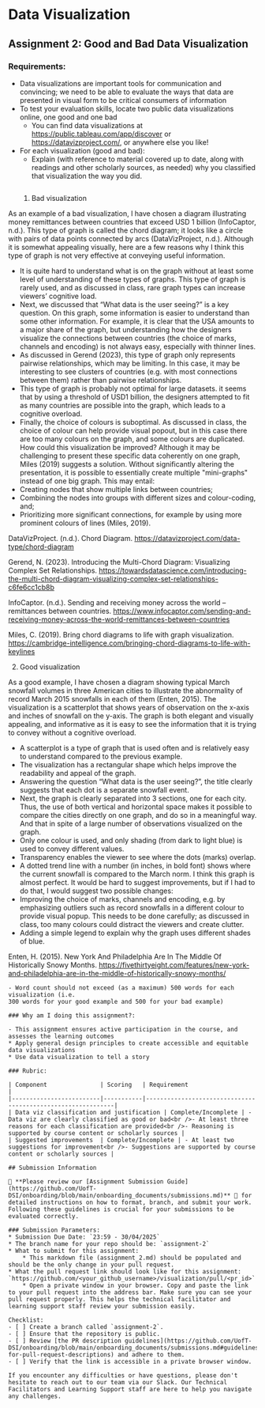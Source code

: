 # Data Visualization

## Assignment 2: Good and Bad Data Visualization

### Requirements:

- Data visualizations are important tools for communication and convincing; we need to be able to evaluate the ways that data are presented in visual form to be critical consumers of information 
- To test your evaluation skills, locate two public data visualizations online, one good and one bad  
    - You can find data visualizations at https://public.tableau.com/app/discover or https://datavizproject.com/, or anywhere else you like! 
- For each visualization (good and bad):  
    - Explain (with reference to material covered up to date, along with readings and other scholarly sources, as needed) why you classified that visualization the way you did.
      ```
    1. Bad visualization 
     
As an example of a bad visualization, I have chosen a diagram illustrating money remittances between countries that exceed USD 1 billion (InfoCaptor, n.d.). This type of graph is called the chord diagram; it looks like a circle with pairs of data points connected by arcs (DataVizProject, n.d.). Although it is somewhat appealing visually, here are a few reasons why I think this type of graph is not very effective at conveying useful information. 
- It is quite hard to understand what is on the graph without at least some level of understanding of these types of graphs. This type of graph is rarely used, and as discussed in class, rare graph types can increase viewers’ cognitive load. 
- Next, we discussed that “What data is the user seeing?” is a key question. On this graph, some information is easier to understand than some other information. For example, it is clear that the USA amounts to a major share of the graph, but understanding how the designers visualize the connections between countries (the choice of marks, channels and encoding) is not always easy, especially with thinner lines.  
- As discussed in Gerend (2023), this type of graph only represents pairwise relationships, which may be limiting. In this case, it may be interesting to see clusters of countries (e.g. with most connections between them) rather than pairwise relationships. 
- This type of graph is probably not optimal for large datasets. it seems that by using a threshold of USD1 billion, the designers attempted to fit as many countries are possible into the graph, which leads to a cognitive overload. 
- Finally, the choice of colours is suboptimal. As discussed in class, the choice of colour can help provide visual popout, but in this case there are too many colours on the graph, and some colours are duplicated.
How could this visualization be improved? Although it may be challenging to present these specific data coherently on one graph, Miles (2019) suggests a solution. Without significantly altering the presentation, it is possible to essentially create multiple "mini-graphs" instead of one big graph. This may entail:
- Creating nodes that show multiple links between countries;
- Combining the nodes into groups with different sizes and colour-coding, and; 
- Prioritizing more significant connections, for example by using more prominent colours of lines (Miles, 2019).

DataVizProject. (n.d.). Chord Diagram. https://datavizproject.com/data-type/chord-diagram 

Gerend, N. (2023). Introducing the Multi-Chord Diagram: Visualizing Complex Set Relationships. https://towardsdatascience.com/introducing-the-multi-chord-diagram-visualizing-complex-set-relationships-c6fe6cc1cb8b 

InfoCaptor. (n.d.). Sending and receiving money across the world – remittances between countries.  https://www.infocaptor.com/sending-and-receiving-money-across-the-world-remittances-between-countries 

Miles, C. (2019). Bring chord diagrams to life with graph visualization. https://cambridge-intelligence.com/bringing-chord-diagrams-to-life-with-keylines

  2. Good visualization 

As a good example, I have chosen a diagram showing typical March snowfall volumes in three American cities to illustrate the abnormality of record March 2015 snowfalls in each of them (Enten, 2015). The visualization is a scatterplot that shows years of observation on the x-axis and inches of snowfall on the y-axis. The graph is both elegant and visually appealing, and informative as it is easy to see the information that it is trying to convey without a cognitive overload. 
-	A scatterplot is a type of graph that is used often and is relatively easy to understand compared to the previous example. 
-	The visualization has a rectangular shape which helps improve the readability and appeal of the graph. 
-	Answering the question “What data is the user seeing?”, the title clearly suggests that each dot is a separate snowfall event. 
-	Next, the graph is clearly separated into 3 sections, one for each city. Thus, the use of both vertical and horizontal space makes it possible to compare the cities directly on one graph, and do so in a meaningful way. And that in spite of a large number of observations visualized on the graph. 
-	Only one colour is used, and only shading (from dark to light blue) is used to convey different values. 
-	Transparency enables the viewer to see where the dots (marks) overlap. 
-	A dotted trend line with a number (in inches, in bold font) shows where the current snowfall is compared to the March norm. 
I think this graph is almost perfect. It would be hard to suggest improvements, but if I had to do that, I would suggest two possible changes: 
-	Improving the choice of marks, channels and encoding, e.g. by emphasizing outliers such as record snowfalls in a different colour to provide visual popup. This needs to be done carefully; as discussed in class, too many colours could distract the viewers and create clutter. 
-	Adding a simple legend to explain why the graph uses different shades of blue. 

Enten, H. (2015). New York And Philadelphia Are In The Middle Of Historically Snowy Months. https://fivethirtyeight.com/features/new-york-and-philadelphia-are-in-the-middle-of-historically-snowy-months/ 

```
- Word count should not exceed (as a maximum) 500 words for each visualization (i.e. 
300 words for your good example and 500 for your bad example)

### Why am I doing this assignment?:

- This assignment ensures active participation in the course, and assesses the learning outcomes
* Apply general design principles to create accessible and equitable data visualizations
* Use data visualization to tell a story

### Rubric:

| Component               | Scoring   | Requirement                                                 |
|-------------------------|-----------|-------------------------------------------------------------|
| Data viz classification and justification | Complete/Incomplete | - Data viz are clearly classified as good or bad<br />- At least three reasons for each classification are provided<br />- Reasoning is supported by course content or scholarly sources |
| Suggested improvements  | Complete/Incomplete | - At least two suggestions for improvement<br />- Suggestions are supported by course content or scholarly sources |

## Submission Information

🚨 **Please review our [Assignment Submission Guide](https://github.com/UofT-DSI/onboarding/blob/main/onboarding_documents/submissions.md)** 🚨 for detailed instructions on how to format, branch, and submit your work. Following these guidelines is crucial for your submissions to be evaluated correctly.

### Submission Parameters:
* Submission Due Date: `23:59 - 30/04/2025`
* The branch name for your repo should be: `assignment-2`
* What to submit for this assignment:
    * This markdown file (assignment_2.md) should be populated and should be the only change in your pull request.
* What the pull request link should look like for this assignment: `https://github.com/<your_github_username>/visualization/pull/<pr_id>`
    * Open a private window in your browser. Copy and paste the link to your pull request into the address bar. Make sure you can see your pull request properly. This helps the technical facilitator and learning support staff review your submission easily.

Checklist:
- [ ] Create a branch called `assignment-2`.
- [ ] Ensure that the repository is public.
- [ ] Review [the PR description guidelines](https://github.com/UofT-DSI/onboarding/blob/main/onboarding_documents/submissions.md#guidelines-for-pull-request-descriptions) and adhere to them.
- [ ] Verify that the link is accessible in a private browser window.

If you encounter any difficulties or have questions, please don't hesitate to reach out to our team via our Slack. Our Technical Facilitators and Learning Support staff are here to help you navigate any challenges.
